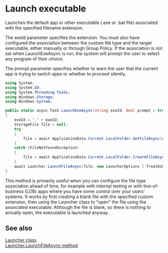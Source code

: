 # Launch executable

Launches the default app or other executable (.exe or .bat file) associated with the specified filename extension.  

The exeId parameter specifies the extension. You must also have configured the association
between the custom file type and the target executable, either manually or through Group Policy.
If the association is not set when LaunchExeAsync is run, the system will prompt the user to select 
any program of their choice. 

The prompt parameter specifies whether to warn the user that the current app is trying to switch apps 
or whether to proceed silently. 

```C#
using System;
using System.IO;
using System.Threading.Tasks;
using Windows.Storage;
using Windows.System;

public static async Task LaunchExeAsync(string exeId, bool prompt = true)
{
    exeId = "." + exeId;
    StorageFile file = null;
    try
    {
        file = await ApplicationData.Current.LocalFolder.GetFileAsync(exeId);
    }
    catch (FileNotFoundException)
    {
        file = await ApplicationData.Current.LocalFolder.CreateFileAsync(exeId);
    }
    await Launcher.LaunchFileAsync(file, new LauncherOptions { TreatAsUntrusted = prompt });
}
```

This method is primarily useful when you can configure the file type association 
ahead of time, for example with internal testing or with line-of-business (LOB) apps where 
you have some control over your users' systems. It works by first creating a blank file with the specified custom extension, 
then using the Launcher class to "open" the file using the associated executable. Although the 
file is blank, so there is nothing to actually open, the executable is launched anyway.  

## See also

[Launcher class](https://msdn.microsoft.com/library/windows/apps/windows.system.launcher)  
[Launcher.LaunchFileAsync method](https://msdn.microsoft.com/library/windows/apps/hh701465.aspx)  
  